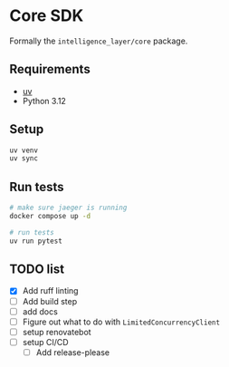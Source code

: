 # Core SDK
Formally the `intelligence_layer/core` package.

## Requirements
- [uv](https://docs.astral.sh/uv/)
- Python 3.12

## Setup

```bash
uv venv
uv sync
```

## Run tests

```bash
# make sure jaeger is running
docker compose up -d

# run tests
uv run pytest
```


## TODO list
- [x] Add ruff linting
- [ ] Add build step 
- [ ] add docs
- [ ] Figure out what to do with `LimitedConcurrencyClient`
- [ ] setup renovatebot 
- [ ] setup CI/CD 
   - [ ] Add release-please 